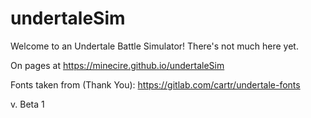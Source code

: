 # undertaleSim
Welcome to an Undertale Battle Simulator!
There's not much here yet.

On pages at https://minecire.github.io/undertaleSim


Fonts taken from (Thank You):
https://gitlab.com/cartr/undertale-fonts

v. Beta 1
